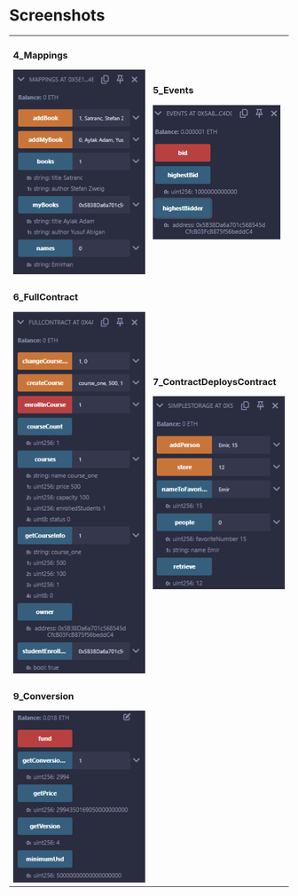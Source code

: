 # Screenshots

<table>
  <tr>
    <td width="50%">
      <h3>4_Mappings</h3>
      <img src="images/image.png" alt="mappings">
    </td>
    <td width="50%">
      <h3>5_Events</h3>
      <img src="images/image-1.png" alt="events">
    </td>
  </tr>
  <tr>
    <td width="50%">
      <h3>6_FullContract</h3>
      <img src="images/image-2.png" alt="full contract">
    </td>
    <td width="50%">
      <h3>7_ContractDeploysContract</h3>
      <img src="images/image-3.png" alt="contract deploys contract">
    </td>
  </tr>
  <tr>
    <td width="50%">
      <h3>9_Conversion</h3>
      <img src="images/image-4.png" alt="conversion">
    </td>
  </tr>
</table>
